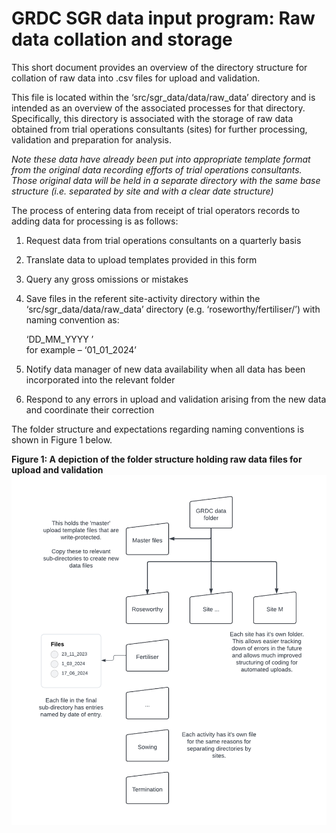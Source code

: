 # GRDC SGR data input program: Raw data collation and storage

This short document provides an overview of the directory structure for collation of raw data into .csv files for upload and validation.

This file is located within the ‘src/sgr_data/data/raw_data’ directory and is intended as an overview of the associated processes for that directory. Specifically, this directory is associated with the storage of raw data obtained from trial operations consultants (sites) for further processing, validation and preparation for analysis.

*Note these data have already been put into appropriate template format from the original data recording efforts of trial operations consultants. Those original data will be held in a separate directory with the same base structure (i.e. separated by site and with a clear date structure)*

The process of entering data from receipt of trial operators records to adding data for processing is as follows:

1.  Request data from trial operations consultants on a quarterly basis
2.  Translate data to upload templates provided in this form
3.  Query any gross omissions or mistakes
4.  Save files in the referent site-activity directory within the ‘src/sgr_data/data/raw_data’ directory (e.g. ‘roseworthy/fertiliser/’) with naming convention as:

    ‘DD_MM_YYYY ’  
    for example – ‘01_01_2024’

5.  Notify data manager of new data availability when all data has been incorporated into the relevant folder
6.  Respond to any errors in upload and validation arising from the new data and coordinate their correction

The folder structure and expectations regarding naming conventions is shown in Figure 1 below.

**Figure 1: A depiction of the folder structure holding raw data files for upload and validation**
![raw data directory structure and guidance](../../../../media/raw_data_directory_structure.png)
